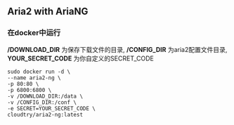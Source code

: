 Aria2 with AriaNG
---

### 在docker中运行

**/DOWNLOAD_DIR** 为保存下载文件的目录, **/CONFIG_DIR** 为aria2配置文件目录, **YOUR_SECRET_CODE** 为你自定义的SECRET_CODE

```
sudo docker run -d \
--name aria2-ng \
-p 80:80 \
-p 6800:6800 \
-v /DOWNLOAD_DIR:/data \
-v /CONFIG_DIR:/conf \
-e SECRET=YOUR_SECRET_CODE \
cloudtry/aria2-ng:latest
```